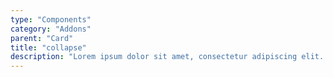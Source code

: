 ```yaml
---
type: "Components"
category: "Addons"
parent: "Card"
title: "collapse"
description: "Lorem ipsum dolor sit amet, consectetur adipiscing elit. Nunc tempus laoreet leo sit amet iaculis."
---
```


<demo>
  <demovanilla src="vanilla/components/addons/card/collapse">
  </demovanilla>
</demo>

<demo>
  <demovanilla src="vanilla/components/addons/card/collapse-horizontal">
  </demovanilla>
</demo>
